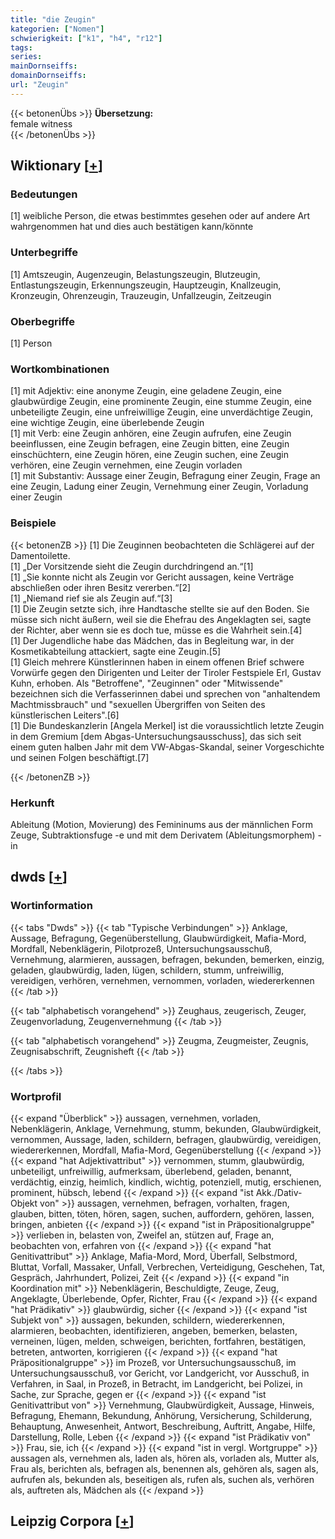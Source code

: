 ```yaml
---
title: "die Zeugin"
kategorien: ["Nomen"]
schwierigkeit: ["k1", "h4", "r12"]
tags:
series:
mainDornseiffs:
domainDornseiffs:
url: "Zeugin"
---
```


{{< betonenÜbs >}}
**Übersetzung:**  
female witness  
{{< /betonenÜbs >}}

## Wiktionary [[+](https://de.wiktionary.org/wiki/Zeugin)]

### Bedeutungen
[1] weibliche Person, die etwas bestimmtes gesehen oder auf andere Art wahrgenommen hat und dies auch bestätigen kann/könnte  

### Unterbegriffe
[1] Amtszeugin, Augenzeugin, Belastungszeugin, Blutzeugin, Entlastungszeugin, Erkennungszeugin, Hauptzeugin, Knallzeugin, Kronzeugin, Ohrenzeugin, Trauzeugin, Unfallzeugin, Zeitzeugin  

### Oberbegriffe
[1] Person  

### Wortkombinationen
[1] mit Adjektiv: eine anonyme Zeugin, eine geladene Zeugin, eine glaubwürdige Zeugin, eine prominente Zeugin, eine stumme Zeugin, eine unbeteiligte Zeugin, eine unfreiwillige Zeugin, eine unverdächtige Zeugin, eine wichtige Zeugin, eine überlebende Zeugin  
[1] mit Verb: eine Zeugin anhören, eine Zeugin aufrufen, eine Zeugin beeinflussen, eine Zeugin befragen, eine Zeugin bitten, eine Zeugin einschüchtern, eine Zeugin hören, eine Zeugin suchen, eine Zeugin verhören, eine Zeugin vernehmen, eine Zeugin vorladen  
[1] mit Substantiv: Aussage einer Zeugin, Befragung einer Zeugin, Frage an eine Zeugin, Ladung einer Zeugin, Vernehmung einer Zeugin, Vorladung einer Zeugin  

### Beispiele
{{< betonenZB >}}
[1] Die Zeuginnen beobachteten die Schlägerei auf der Damentoilette.  
[1] „Der Vorsitzende sieht die Zeugin durchdringend an.“[1]  
[1] „Sie konnte nicht als Zeugin vor Gericht aussagen, keine Verträge abschließen oder ihren Besitz vererben.“[2]  
[1] „Niemand rief sie als Zeugin auf.“[3]  
[1] Die Zeugin setzte sich, ihre Handtasche stellte sie auf den Boden. Sie müsse sich nicht äußern, weil sie die Ehefrau des Angeklagten sei, sagte der Richter, aber wenn sie es doch tue, müsse es die Wahrheit sein.[4]  
[1] Der Jugendliche habe das Mädchen, das in Begleitung war, in der Kosmetikabteilung attackiert, sagte eine Zeugin.[5]  
[1] Gleich mehrere Künstlerinnen haben in einem offenen Brief schwere Vorwürfe gegen den Dirigenten und Leiter der Tiroler Festspiele Erl, Gustav Kuhn, erhoben. Als "Betroffene", "Zeuginnen" oder "Mitwissende" bezeichnen sich die Verfasserinnen dabei und sprechen von "anhaltendem Machtmissbrauch" und "sexuellen Übergriffen von Seiten des künstlerischen Leiters".[6]  
[1] Die Bundeskanzlerin [Angela Merkel] ist die voraussichtlich letzte Zeugin in dem Gremium [dem Abgas-Untersuchungsausschuss], das sich seit einem guten halben Jahr mit dem VW-Abgas-Skandal, seiner Vorgeschichte und seinen Folgen beschäftigt.[7]  

{{< /betonenZB >}}
### Herkunft
Ableitung (Motion, Movierung) des Femininums aus der männlichen Form Zeuge, Subtraktionsfuge -e und mit dem Derivatem (Ableitungsmorphem) -in  



## dwds [[+](https://www.dwds.de/wb/Zeugin)]

### Wortinformation
{{< tabs "Dwds" >}}
{{< tab "Typische Verbindungen" >}}
Anklage, Aussage, Befragung, Gegenüberstellung, Glaubwürdigkeit, Mafia-Mord, Mordfall, Nebenklägerin, Pilotprozeß, Untersuchungsausschuß, Vernehmung, alarmieren, aussagen, befragen, bekunden, bemerken, einzig, geladen, glaubwürdig, laden, lügen, schildern, stumm, unfreiwillig, vereidigen, verhören, vernehmen, vernommen, vorladen, wiedererkennen
{{< /tab >}}

{{< tab "alphabetisch vorangehend" >}}
Zeughaus, zeugerisch, Zeuger, Zeugenvorladung, Zeugenvernehmung
{{< /tab >}}

{{< tab "alphabetisch vorangehend" >}}
Zeugma, Zeugmeister, Zeugnis, Zeugnisabschrift, Zeugnisheft
{{< /tab >}}

{{< /tabs >}}

### Wortprofil
{{< expand "Überblick" >}} aussagen, vernehmen, vorladen, Nebenklägerin, Anklage, Vernehmung, stumm, bekunden, Glaubwürdigkeit, vernommen, Aussage, laden, schildern, befragen, glaubwürdig, vereidigen, wiedererkennen, Mordfall, Mafia-Mord, Gegenüberstellung {{< /expand >}}
{{< expand "hat Adjektivattribut" >}} vernommen, stumm, glaubwürdig, unbeteiligt, unfreiwillig, aufmerksam, überlebend, geladen, benannt, verdächtig, einzig, heimlich, kindlich, wichtig, potenziell, mutig, erschienen, prominent, hübsch, lebend {{< /expand >}}
{{< expand "ist Akk./Dativ-Objekt von" >}} aussagen, vernehmen, befragen, vorhalten, fragen, glauben, bitten, töten, hören, sagen, suchen, auffordern, gehören, lassen, bringen, anbieten {{< /expand >}}
{{< expand "ist in Präpositionalgruppe" >}} verlieben in, belasten von, Zweifel an, stützen auf, Frage an, beobachten von, erfahren von {{< /expand >}}
{{< expand "hat Genitivattribut" >}} Anklage, Mafia-Mord, Mord, Überfall, Selbstmord, Bluttat, Vorfall, Massaker, Unfall, Verbrechen, Verteidigung, Geschehen, Tat, Gespräch, Jahrhundert, Polizei, Zeit {{< /expand >}}
{{< expand "in Koordination mit" >}} Nebenklägerin, Beschuldigte, Zeuge, Zeug, Angeklagte, Überlebende, Opfer, Richter, Frau {{< /expand >}}
{{< expand "hat Prädikativ" >}} glaubwürdig, sicher {{< /expand >}}
{{< expand "ist Subjekt von" >}} aussagen, bekunden, schildern, wiedererkennen, alarmieren, beobachten, identifizieren, angeben, bemerken, belasten, verneinen, lügen, melden, schweigen, berichten, fortfahren, bestätigen, betreten, antworten, korrigieren {{< /expand >}}
{{< expand "hat Präpositionalgruppe" >}} im Prozeß, vor Untersuchungsausschuß, im Untersuchungsausschuß, vor Gericht, vor Landgericht, vor Ausschuß, in Verfahren, in Saal, in Prozeß, in Betracht, im Landgericht, bei Polizei, in Sache, zur Sprache, gegen er {{< /expand >}}
{{< expand "ist Genitivattribut von" >}} Vernehmung, Glaubwürdigkeit, Aussage, Hinweis, Befragung, Ehemann, Bekundung, Anhörung, Versicherung, Schilderung, Behauptung, Anwesenheit, Antwort, Beschreibung, Auftritt, Angabe, Hilfe, Darstellung, Rolle, Leben {{< /expand >}}
{{< expand "ist Prädikativ von" >}} Frau, sie, ich {{< /expand >}}
{{< expand "ist in vergl. Wortgruppe" >}} aussagen als, vernehmen als, laden als, hören als, vorladen als, Mutter als, Frau als, berichten als, befragen als, benennen als, gehören als, sagen als, aufrufen als, bekunden als, beseitigen als, rufen als, suchen als, verhören als, auftreten als, Mädchen als {{< /expand >}}

## Leipzig Corpora [[+](https://corpora.uni-leipzig.de/en/res?word=Zeugin&corpusId=deu_newscrawl-public_2018)]

